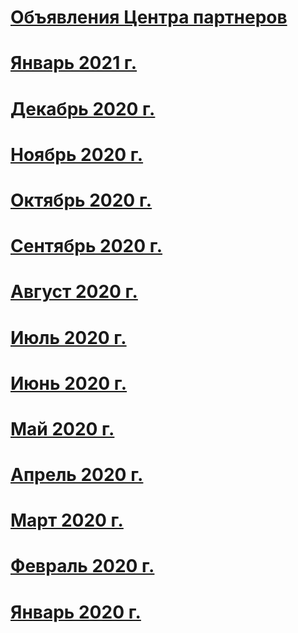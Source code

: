 # [Объявления Центра партнеров](index.md)
# [Январь 2021 г.](2021-january.md)
# [Декабрь 2020 г.](2020-december.md)
# [Ноябрь 2020 г.](2020-november.md)
# [Октябрь 2020 г.](2020-october.md)
# [Сентябрь 2020 г.](2020-september.md)
# [Август 2020 г.](2020-august.md)
# [Июль 2020 г.](2020-july.md)
# [Июнь 2020 г.](2020-june.md)
# [Май 2020 г.](2020-may.md)
# [Апрель 2020 г.](2020-april.md)
# [Март 2020 г.](2020-march.md)
# [Февраль 2020 г.](2020-february.md)
# [Январь 2020 г.](2020-january.md)
